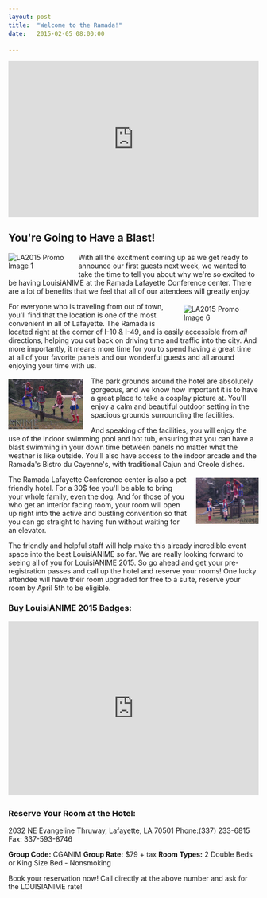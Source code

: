 ```yaml
---
layout: post
title:  "Welcome to the Ramada!"
date:   2015-02-05 08:00:00

---
```

<style>
.fluidMedia {
    position: relative;
    padding-bottom: 56.25%; /* proportion value to aspect ratio 16:9 (9 / 16 = 0.5625 or 56.25%) */
    padding-top: 30px;
    height: 0;
    overflow: hidden;
}

.fluidMedia iframe {
    position: absolute;
    top: 0; 
    left: 0;
    width: 100%;
    height: 100%;
}
</style>


<div class="fluidMedia"><iframe width="640" height="360" align="middle" src="https://www.youtube.com/embed/BrPy_p0QqDI" frameborder="0" allowfullscreen></iframe></div>

<h2>You're Going to Have a Blast!</h2>

<a href="/img/Louisianime_2015_Promo_01.png" data-lightbox="Image 1" data-title=""><img src="/img/Louisianime_2015_Promo_01.png" alt="LA2015 Promo Image 1" height="25%" width="25%" style="float:left; margin: 0px 15px 5px 0px" /></a>
<p>With all the excitment coming up as we get ready to announce our first guests next week, we wanted to take the time to tell you about why we're so excited to be having LouisiANIME at the Ramada Lafayette Conference center. There are a lot of benefits that we feel that all of our attendees will greatly enjoy.</p>
<a href="/img/Louisianime_2015_Promo_06.png" data-lightbox="Image 6" data-title=""><img src="/img/Louisianime_2015_Promo_06.png" alt="LA2015 Promo Image 6" height="30%" width="30%" style="float:right; margin: 5px 0px 5px 15px" /></a>
<p>For everyone who is traveling from out of town, you'll find that the location is one of the most convenient in all of Lafayette. The Ramada is located right at the corner of I-10 & I-49, and is easily accessible from <i>all</i> directions, helping you cut back on driving time and traffic into the city. And more importantly, it means more time for you to spend having a great time at all of your favorite panels and our wonderful guests and all around enjoying your time with us.</p>
<a href="/img/Louisianime_2015_Promo_04.png" data-lightbox="Image 4" data-title=""><img src="/img/Louisianime_2015_Promo_04.png" alt="LA2015 Promo Image 4" height="30%" width="30%" style="float:left; margin: 5px 15px 5px 0px" /></a>
<p>The park grounds around the hotel are absolutely gorgeous, and we know how important it is to have a great place to take a cosplay picture at. You'll enjoy a calm and beautiful outdoor setting in the spacious grounds surrounding the facilities.</p>

<p>And speaking of the facilities, you will enjoy the use of the indoor swimming pool and hot tub, ensuring that you can have a blast swimming in your down time between panels no matter what the weather is like outside. You'll also have access to the indoor arcade and the Ramada's Bistro du Cayenne's, with traditional Cajun and Creole dishes.</p>
<a href="/img/Louisianime_2015_Promo_05.png" data-lightbox="Image 5" data-title=""><img src="/img/Louisianime_2015_Promo_05.png" alt="LA2015 Promo Image 5" height="25%" width="25%" style="float:right; margin: 5px 0px 5px 15px" /></a>
<p>The Ramada Lafayette Conference center is also a pet friendly hotel. For a 30$ fee you'll be able to bring your whole family, even the dog. And for those of you who get an interior facing room, your room will open up right into the active and bustling convention so that you can go straight to having fun without waiting for an elevator.</p>

<p>The friendly and helpful staff will help make this already incredible event space into the best LouisiANIME so far. We are really looking forward to seeing all of you for LouisiANIME 2015. So go ahead and get your pre-registration passes and call up the hotel and reserve your rooms! One lucky attendee will have their room upgraded for free to a suite, reserve your room by April 5th to be eligible.</p>

<h3>Buy LouisiANIME 2015 Badges:</h3>
<div style='width:100%; text-align:left;'><iframe id='ezframe' width='100%' scrolling='auto' height="350" frameborder='0' allowtransparency='true' hspace='0' vspace='0' marginheight='5' marginwidth='5' src='http://www.eventzilla.net/web/event_ext.aspx?EventID=2139037582' name='ezframe'></iframe></div>

<h3>Reserve Your Room at the Hotel:</h3>
<p>2032 NE Evangeline Thruway, Lafayette, LA 70501 Phone:(337) 233-6815 Fax: 337-593-8746<p>
<p><strong>Group Code:</strong> CGANIM  <strong>Group Rate:</strong> $79 + tax  <strong>Room Types:</strong> 2 Double Beds or King Size Bed - Nonsmoking<p>

<p>Book your reservation now! Call directly at the above number and ask for the LOUISIANIME rate!</p>


</script>
